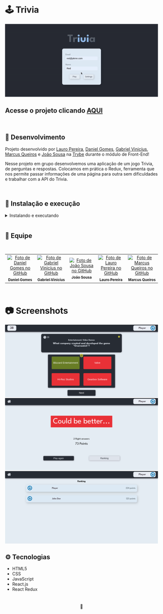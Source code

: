 # 🕹️ Trivia

![Preview Projeto](./imgs/Readme-gif.gif)

## Acesse o projeto clicando <a href="https://lauropera.github.io/trivia/">AQUI</a>

<br />

## 📡 Desenvolvimento

Projeto desenvolvido por <a href="https://www.linkedin.com/in/lauro-pereira-sr/" target="_blank">Lauro Pereira</a>, <a href="https://www.linkedin.com/in/daniel-gomes-645096226/" target="_blank">Daniel Gomes</a>, <a href="https://www.linkedin.com/in/gabrielvinicius-es/" target="_blank">Gabriel Vinicíus</a>, <a href="https://www.linkedin.com/in/mrkdavi/" target="_blank">Marcus Queiros</a> e <a href="https://www.linkedin.com/in/rsajoao/" target="_blank">João Sousa</a> na <a href="https://betrybe.com/" target="_blank">Trybe</a> durante o módulo de Front-End!

Nesse projeto em grupo desenvolvemos uma aplicação de um jogo Trivia, de perguntas e respostas. Colocamos em prática o Redux, ferramenta que nos permite passar informações de uma página para outra sem dificuldades e trabalhar com a API do Trivia.

<br />

## 🚀 Instalação e execução

  <details>
    <summary>Instalando e executando</summary>
    <br />

### 1 - Clone o repositório:

```
git clone git@github.com:lauropera/trivia.git
```

### 2 - Apos ter o repositório clonado em sua maquina, execute este comando para acessar a pasta do projeto:

```sh
cd trivia
```

### 3 - Dentro da pasta do projeto, execute o comando abaixo para instalar as dependências do projeto:

Caso utilize o npm:

```sh
npm install
```

Caso utilize o yarn:

```sh
yarn install
```

### 4 - Dentro da pasta do projeto, execute o comando abaixo para iniciar o servidor do projeto:

Caso utilize o npm:

```sh
npm start
```

Caso utilize o yarn:

```sh
yarn start
```

### 5 - Acesse a aplicação:

Abrindo na porta padrão que o React usa: <http://localhost:3000/> em seu navegador.

  </details>
<br />

## 👥 Equipe

<br />
<table>
  <tr>
      <td align="center">
      <a href="https://github.com/DanielGomesTB">
        <img src="https://avatars.githubusercontent.com/u/94488387?v=4" width="100px;" alt="Foto de Daniel Gomes no GitHub"/><br>
        <sub>
          <b>Daniel Gomes</b>
        </sub>
      </a>
    </td>
      <td align="center">
      <a href="https://github.com/gabriel-user">
        <img src="https://avatars.githubusercontent.com/u/77455774?v=4" width="100px;" alt="Foto de Gabriel Vinicíus no GitHub"/><br>
        <sub>
          <b>Gabriel Vinicíus</b>
        </sub>
      </a>
    </td>
        <td align="center">
      <a href="https://github.com/rsajoao">
        <img src="https://avatars.githubusercontent.com/u/91297561?v=4" width="100px;" alt="Foto de João Sousa no GitHub"/><br>
        <sub>
          <b>João Sousa</b>
        </sub>
      </a>
    </td>
    <td align="center">
      <a href="https://github.com/lauropera">
        <img src="https://avatars.githubusercontent.com/u/96854380?v=4" width="100px;" alt="Foto de Lauro Pereira no GitHub"/><br>
        <sub>
          <b>Lauro Pereira</b>
        </sub>
      </a>
    </td>
    <td align="center">
      <a href="https://github.com/mrkdavi">
        <img src="https://avatars.githubusercontent.com/u/57959472?v=4" width="100px;" alt="Foto de Marcus Queiros no GitHub"/><br>
        <sub>
          <b>Marcus Queiros</b>
        </sub>
      </a>
    </td>
  </tr>
</table>

<br />

# 📷 Screenshots

![PC Screenshot](./imgs/screenshot-1.png)
![PC Screenshot](./imgs/screenshot-2.png)
![PC Screenshot](./imgs/screenshot-3.png)

## ⚙️ Tecnologias

- HTML5
- CSS
- JavaScript
- React.js
- React Redux

#

<div>
  <p align="center">🍐</p>
</div>
